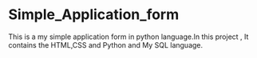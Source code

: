 # Simple_Application_form
This is a my simple application form in python language.In this project , It contains the HTML,CSS and Python and My SQL language.
